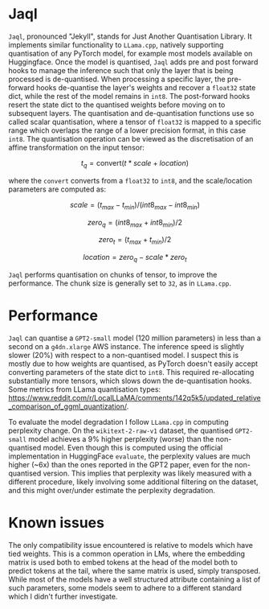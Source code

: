 # Jaql
`Jaql`, pronounced "Jekyll", stands for Just Another Quantisation Library. 
It implements similar functionality to `LLama.cpp`, natively supporting quantisation of any PyTorch model, for example most models available on Huggingface. 
Once the model is quantised, `Jaql` adds pre and post forward hooks to manage the inference such that only the layer that is being processed is de-quantised.
When processing a specific layer, the pre-forward hooks de-quantise the layer's weights and recover a `float32` state dict, while the rest of the model remains in `int8`.
The post-forward hooks resert the state dict to the quantised weights before moving on to subsequent layers.
The quantisation and de-quantisation functions use so called scalar quantisation, where a tensor of `float32` is mapped to a specific range which overlaps the range of a lower precision format, in this case `int8`.
The quantisation operation can be viewed as the discretisation of an affine transformation on the input tensor:

```math
t_q = \text{convert}(t * scale + location)
```
where the `convert` converts from a `float32` to `int8`, and the scale/location parameters are computed as:
```math
scale = (t_{max} - t_{min})/(int8_{max} - int8_{min})
```
```math
zero_q = (int8_{max} + int8_{min})/2
```
```math
zero_t = (t_{max} + t_{min})/2
```
```math
location = zero_q - scale * zero_t
```

`Jaql` performs quantisation on chunks of tensor, to improve the performance. 
The chunk size is generally set to `32`, as in `LLama.cpp`.

# Performance
`Jaql` can quantise a `GPT2-small` model (120 million parameters) in less than a second on a `g4dn.xlarge` AWS instance.
The inference speed is slightly slower (20%) with respect to a non-quantised model.
I suspect this is mostly due to how weights are quantised, as PyTorch doesn't easily accept converting parameters of the state dict to `int8`.
This required re-allocating substantially more tensors, which slows down the de-quantisation hooks.
Some metrics from LLama quantisation types: https://www.reddit.com/r/LocalLLaMA/comments/142q5k5/updated_relative_comparison_of_ggml_quantization/.

To evaluate the model degradation I follow `LLama.cpp` in computing perplexity change. 
On the `wikitext-2-raw-v1` dataset, the quantised `GPT2-small` model achieves a 9% higher perplexity (worse) than the non-quantised model.
Even though this is computed using the official implementation in HuggingFace `evaluate`, the perplexity values are much higher (~6x) than the ones reported in the GPT2 paper, even for the non-quantised version.
This implies that perplexity was likely measured with a different procedure, likely involving some additional filtering on the dataset, and this might over/under estimate the perplexity degradation.

# Known issues
The only compatibility issue encountered is relative to models which have tied weights. 
This is a common operation in LMs, where the embedding matrix is used both to embed tokens at the head of the model both to predict tokens at the tail, where the same matrix is used, simply transposed. 
While most of the models have a well structured attribute containing a list of such parameters, some models seem to adhere to a different standard which I didn't further investigate. 
